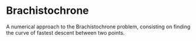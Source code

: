 # Brachistochrone
A numerical approach to the Brachistochrone problem, consisting on finding the curve of fastest descent between two points.

